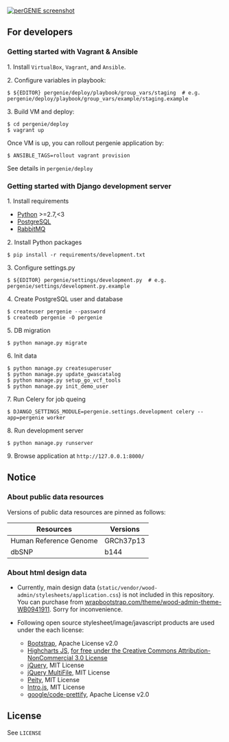 [![perGENIE screenshot](http://knmkr.info/img/portfolio/pergenie.png)](http://pergenie.org/)

## For developers

### Getting started with Vagrant & Ansible

1\. Install `VirtualBox`, `Vagrant`, and `Ansible`.

2\. Configure variables in playbook:

```
$ ${EDITOR} pergenie/deploy/playbook/group_vars/staging  # e.g. pergenie/deploy/playbook/group_vars/example/staging.example
```

3\. Build VM and deploy:

```
$ cd pergenie/deploy
$ vagrant up
```

Once VM is up, you can rollout pergenie application by:

```
$ ANSIBLE_TAGS=rollout vagrant provision
```

See details in `pergenie/deploy`


### Getting started with Django development server

1\. Install requirements

- [Python](https://www.python.org/) >=2.7,<3
- [PostgreSQL](http://www.postgresql.org/)
- [RabbitMQ](https://www.rabbitmq.com/)

2\. Install Python packages

```
$ pip install -r requirements/development.txt
```

3\. Configure settings.py

```
$ ${EDITOR} pergenie/settings/development.py  # e.g. pergenie/settings/development.py.example
```

4\. Create PostgreSQL user and database

```
$ createuser pergenie --password
$ createdb pergenie -O pergenie
```

5\. DB migration

```
$ python manage.py migrate
```

6\. Init data

```
$ python manage.py createsuperuser
$ python manage.py update_gwascatalog
$ python manage.py setup_go_vcf_tools
$ python manage.py init_demo_user
```

7\. Run Celery for job queing

```
$ DJANGO_SETTINGS_MODULE=pergenie.settings.development celery --app=pergenie worker
```

8\. Run development server

```
$ python manage.py runserver
```

9\. Browse application at `http://127.0.0.1:8000/`


## Notice

### About public data resources

Versions of public data resources are pinned as follows:

| Resources              | Versions         |
|------------------------|------------------|
| Human Reference Genome | GRCh37p13        |
| dbSNP                  | b144             |


### About html design data

- Currently, main design data (`static/vendor/wood-admin/stylesheets/application.css`) is not included in this repository. You can purchase from [wrapbootstrap.com/theme/wood-admin-theme-WB0941911](//wrapbootstrap.com/theme/wood-admin-theme-WB0941911). Sorry for inconvenience.

- Following open source stylesheet/image/javascript products are used under the each license:
  - [Bootstrap](//getbootstrap.com/), Apache License v2.0
  - [Highcharts JS](//www.highcharts.com/), [for free under the Creative Commons Attribution-NonCommercial 3.0 License](//shop.highsoft.com/highcharts.html)
  - [jQuery](//jquery.com/), MIT License
  - [jQuery MultiFile](//www.fyneworks.com/jquery/multifile/), MIT License
  - [Peity](//benpickles.github.io/peity/), MIT License
  - [Intro.js](//usablica.github.io/intro.js/), MIT License
  - [google/code-prettify](//github.com/google/code-prettify/), Apache License v2.0


## License

See `LICENSE`
